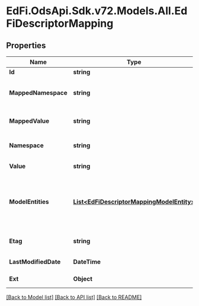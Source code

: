 # EdFi.OdsApi.Sdk.v72.Models.All.EdFiDescriptorMapping

## Properties

Name | Type | Description | Notes
------------ | ------------- | ------------- | -------------
**Id** | **string** |  | [optional] 
**MappedNamespace** | **string** | The namespace of the descriptor value to which the from descriptor value is mapped to. | 
**MappedValue** | **string** | The descriptor value to which the from descriptor value is being mapped to. | 
**Namespace** | **string** | The namespace of the descriptor value that is being mapped to another value. | 
**Value** | **string** | The descriptor value that is being mapped to another value. | 
**ModelEntities** | [**List&lt;EdFiDescriptorMappingModelEntity&gt;**](EdFiDescriptorMappingModelEntity.md) | An unordered collection of descriptorMappingModelEntities. The resources for which the descriptor mapping applies. If empty, the mapping is assumed to be applicable to all resources in which the descriptor appears. | [optional] 
**Etag** | **string** | A unique system-generated value that identifies the version of the resource. | [optional] 
**LastModifiedDate** | **DateTime** | The date and time the resource was last modified. | [optional] 
**Ext** | **Object** | Extensions to the DescriptorMapping entity. | [optional] 

[[Back to Model list]](../README.md#documentation-for-models) [[Back to API list]](../README.md#documentation-for-api-endpoints) [[Back to README]](../README.md)

